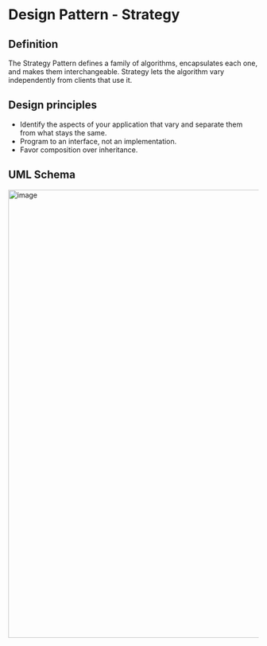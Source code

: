 # Design Pattern - Strategy
## Definition
The Strategy Pattern defines a family of algorithms, encapsulates each one, and makes them interchangeable.
Strategy lets the algorithm vary independently from clients that use it.

## Design principles
- Identify the aspects of your application that vary and separate them from what stays the same.
- Program to an interface, not an implementation.
- Favor composition over inheritance.

## UML Schema
<img width="900" alt="image" src="https://github.com/IgnacioRubio/design-pattern-strategy/assets/27974681/1004aa23-0584-40be-9af0-2d62f2a7cbd0">


